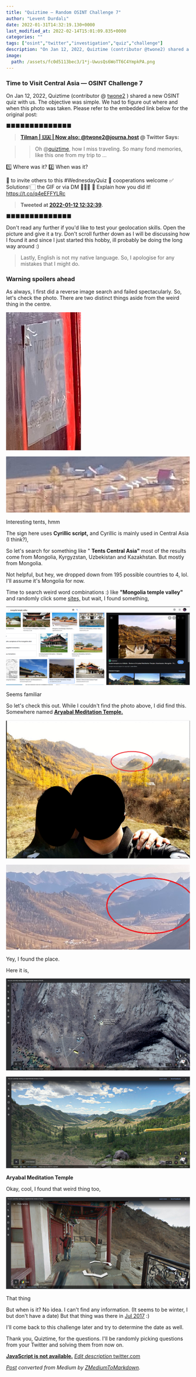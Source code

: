 ```yaml
---
title: "Quiztime — Random OSINT Challenge 7"
author: "Levent Durdalı"
date: 2022-01-31T14:32:19.130+0000
last_modified_at: 2022-02-14T15:01:09.835+0000
categories: ""
tags: ["osint","twitter","investigation","quiz","challenge"]
description: "On Jan 12, 2022, Quiztime (contributor @twone2) shared a new OSINT quiz with us. The objective was simple. We had to figure out where and…"
image:
  path: /assets/fc0d5113bec3/1*j-UwusQs6WoTT6C4YmpkPA.png
---
```


### Time to Visit Central Asia — OSINT Challenge 7

On Jan 12, 2022, Quiztime \(contributor @ [twone2](https://twitter.com/twone2) \) shared a new OSINT quiz with us\. The objective was simple\. We had to figure out where and when this photo was taken\. Please refer to the embedded link below for the original post:


■■■■■■■■■■■■■■ 
> **[Tilman | 🇺🇦 | Now also: @twone2@journa.host](https://twitter.com/twone2) @ Twitter Says:** 

> > Oh @[quiztime](https://twitter.com/quiztime), how I miss traveling. So many fond memories, like this one from my trip to ... 

1️⃣ Where was it?
2️⃣ When was it?

🔁 to invite others to this #WednesdayQuiz
🤝 cooperations welcome
✅ Solutions👇🏻 the GIF or via DM 🙋🏻‍♂️
💬 Explain how you did it! https://t.co/q4eEFFYLRc 

> **Tweeted at [2022-01-12 12:32:39](https://twitter.com/twone2/status/1481242719280418821).** 

■■■■■■■■■■■■■■ 


Don't read any further if you'd like to test your geolocation skills\. Open the picture and give it a try\. Don't scroll further down as I will be discussing how I found it and since I just started this hobby, ill probably be doing the long way around :\)


> Lastly, English is not my native language\. So, I apologise for any mistakes that I might do\. 




### Warning spoilers ahead

As always, I first did a reverse image search and failed spectacularly\. So, let's check the photo\. There are two distinct things aside from the weird thing in the centre\.


![](assets/fc0d5113bec3/1*nnr3AZWgpZBJ_ITrXNsfpQ.png)



![Interesting tents, hmm](assets/fc0d5113bec3/1*LoEBARtli-wj8Smg9RWoPA.png)

Interesting tents, hmm

The sign here uses **Cyrillic script,** and Cyrillic is mainly used in Central Asia \(I think?\),

So let's search for something like " **Tents Central Asia"** most of the results come from Mongolia, Kyrgyzstan, Uzbekistan and Kazakhstan\. But mostly from Mongolia\.

Not helpful, but hey, we dropped down from 195 possible countries to 4, lol\. I'll assume it's Mongolia for now\.

Time to search weird word combinations :\) like **"Mongolia temple valley"** and randomly click some [sites,](https://en.tripadvisor.com.hk/ShowUserReviews-g293956-d12666035-r595777906-Aryabal_Meditation_Temple-Ulaanbaatar.html) but wait, I found something,


![Seems familiar](assets/fc0d5113bec3/1*RCX5uIoTzm8my8osS6pfbw.png)

Seems familiar

So let's check this out\. While I couldn't find the photo above, I did find this\. Somewhere named [**Aryabal Meditation Temple\.**](https://goo.gl/maps/tgkCc7NjWgx6BTkP7)


![](assets/fc0d5113bec3/1*Hzy37t2BNTwLQgNwftx9yA.png)



![Yey, I found the place\.](assets/fc0d5113bec3/1*UI_jRAPFsLJ0sYg9Xck-WQ.png)

Yey, I found the place\.

Here it is,


![](assets/fc0d5113bec3/1*lNmRyDwHWF_PxPSSlzn20A.png)



![**Aryabal Meditation Temple**](assets/fc0d5113bec3/1*j-UwusQs6WoTT6C4YmpkPA.png)

**Aryabal Meditation Temple**

Okay, cool, I found that weird thing too,


![That thing](assets/fc0d5113bec3/1*9C2Zk7890E0Eg3WunkZybg.png)

That thing

But when is it? No idea\. I can't find any information\. \(It seems to be winter, I but don't have a date\) But that thing was there in [Jul 2017](https://en.tripadvisor.com.hk/ShowUserReviews-g293956-d12666035-r595777906-Aryabal_Meditation_Temple-Ulaanbaatar.html#photos;aggregationId=101&albumid=101&filter=7&ff=268469759) :\)

I'll come back to this challenge later and try to determine the date as well\.

Thank you, Quiztime, for the questions\. I'll be randomly picking questions from your Twitter and solving them from now on\.

[**JavaScript is not available\.**](https://twitter.com/quiztime) 
[_Edit description_ twitter\.com](https://twitter.com/quiztime)



_[Post](https://medium.com/@leventd/quiztime-random-osint-challenge-7-fc0d5113bec3) converted from Medium by [ZMediumToMarkdown](https://github.com/ZhgChgLi/ZMediumToMarkdown)._
